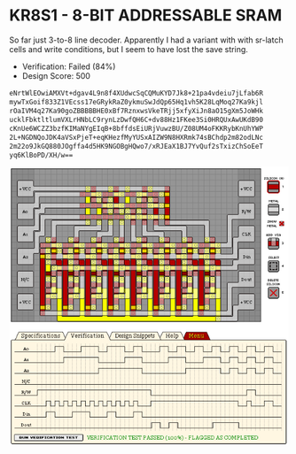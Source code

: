 # KR8S1 - 8-BIT ADDRESSABLE SRAM

So far just 3-to-8 line decoder. Apparently I had a variant with with sr-latch cells and write conditions, but I seem to have lost the save string.

- Verification: Failed (84%)
- Design Score: 500

```
eNrtWlEOwiAMXVt+dgav4L9n8f4XUdwcSqCQMuKYD7Jk8+21pa4vdeiu7jLfab6R
mywTxGoif833Z1VEcss17eGRykRaZ0ykmuSwJdQp65Hq1vh5K28LqMoq27Ka9kjl
rOaIVM4q27Ka90goZBBBBBHE0xBf7RznxwsVkeTRjj5xfyXiJn8aO15gXm5JoWHk
ucklFbktltlumVXLrHNbLC9rynLzDwfQH6C+dv88Hz1FKee3Si0HRQUxAwUKdB90
cKnUe6WCZZ3bzfKIMaNYgEIqB+8bffdsEiURjVuwzBU/Z08UM4oFKKRybKnUhYWP
2L+NGDNQoJDK4aVSxPjeT+eqKHezfMyYUSxAIZW9N8HXRmk74sBChdp2m82odLNc
2m22o9JkGQ880JOgffa4d5HK9NGOBgHQwo7/xRJEaX1BJ7YvQuf2sTxizChSoEeT
yq6KlBoPD/XH/w==
```

![15 KR8S1 8-BIT ADDRESSABLE SRAM](./assets/15.png)

